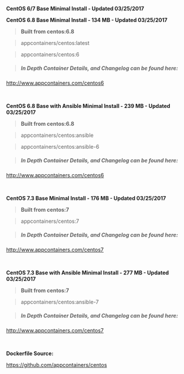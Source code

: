 **CentOS 6/7 Base Minimal Install - Updated 03/25/2017**


**CentOS 6.8 Base Minimal Install - 134 MB - Updated 03/25/2017**

>**Built from centos:6.8**

> appcontainers/centos:latest

> appcontainers/centos:6

>##### In Depth Container Details, and Changelog can be found here:
http://www.appcontainers.com/centos6

&nbsp;

**CentOS 6.8 Base with Ansible Minimal Install - 239 MB - Updated 03/25/2017**

>**Built from centos:6.8**

> appcontainers/centos:ansible

> appcontainers/centos:ansible-6

>##### In Depth Container Details, and Changelog can be found here:
http://www.appcontainers.com/centos6

&nbsp;

**CentOS 7.3 Base Minimal Install - 176 MB - Updated 03/25/2017**

>**Built from centos:7**

> appcontainers/centos:7

>##### In Depth Container Details, and Changelog can be found here:
http://www.appcontainers.com/centos7

&nbsp;

**CentOS 7.3 Base with Ansible Minimal Install - 277 MB - Updated 03/25/2017**

>**Built from centos:7**

> appcontainers/centos:ansible-7

>##### In Depth Container Details, and Changelog can be found here:
http://www.appcontainers.com/centos7

&nbsp;

**Dockerfile Source:**

https://github.com/appcontainers/centos
